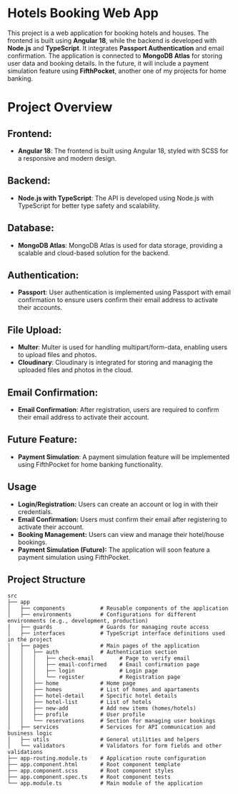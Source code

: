 # Hotels Booking Web App

This project is a web application for booking hotels and houses. The frontend is built using **Angular 18**, while the backend is developed with **Node.js** and **TypeScript**. It integrates **Passport Authentication** and email confirmation. The application is connected to **MongoDB Atlas** for storing user data and booking details. In the future, it will include a payment simulation feature using **FifthPocket**, another one of my projects for home banking.

# Project Overview

## Frontend:
- **Angular 18**: The frontend is built using Angular 18, styled with SCSS for a responsive and modern design.

## Backend:
- **Node.js with TypeScript**: The API is developed using Node.js with TypeScript for better type safety and scalability.

## Database:
- **MongoDB Atlas**: MongoDB Atlas is used for data storage, providing a scalable and cloud-based solution for the backend.

## Authentication:
- **Passport**: User authentication is implemented using Passport with email confirmation to ensure users confirm their email address to activate their accounts.

## File Upload:
- **Multer**: Multer is used for handling multipart/form-data, enabling users to upload files and photos.
- **Cloudinary**: Cloudinary is integrated for storing and managing the uploaded files and photos in the cloud.

## Email Confirmation:
- **Email Confirmation**: After registration, users are required to confirm their email address to activate their account.

## Future Feature:
- **Payment Simulation**: A payment simulation feature will be implemented using FifthPocket for home banking functionality.


## Usage

- **Login/Registration:** Users can create an account or log in with their credentials.
- **Email Confirmation:** Users must confirm their email after registering to activate their account.
- **Booking Management:** Users can view and manage their hotel/house bookings.
- **Payment Simulation (Future):** The application will soon feature a payment simulation using FifthPocket.

## Project Structure

```plaintext
src
├── app
│   ├── components           # Reusable components of the application
│   ├── environments         # Configurations for different environments (e.g., development, production)
│   ├── guards               # Guards for managing route access
│   ├── interfaces           # TypeScript interface definitions used in the project
│   ├── pages                # Main pages of the application
│   │   ├── auth             # Authentication section
│   │   │   ├── check-email        # Page to verify email
│   │   │   ├── email-confirmed    # Email confirmation page
│   │   │   ├── login              # Login page
│   │   │   └── register           # Registration page
│   │   ├── home             # Home page
│   │   ├── homes            # List of homes and apartaments
│   │   ├── hotel-detail     # Specific hotel details
│   │   ├── hotel-list       # List of hotels
│   │   ├── new-add          # Add new items (homes/hotels)
│   │   ├── profile          # User profile
│   │   └── reservations     # Section for managing user bookings
│   ├── services             # Services for API communication and business logic
│   ├── utils                # General utilities and helpers
│   └── validators           # Validators for form fields and other validations
├── app-routing.module.ts    # Application route configuration
├── app.component.html       # Root component template
├── app.component.scss       # Root component styles
├── app.component.spec.ts    # Root component tests
└── app.module.ts            # Main module of the application
